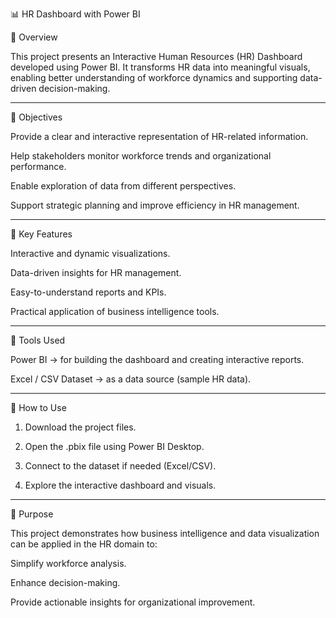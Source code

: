 📊 HR Dashboard with Power BI

🔹 Overview

This project presents an Interactive Human Resources (HR) Dashboard developed using Power BI.
It transforms HR data into meaningful visuals, enabling better understanding of workforce dynamics and supporting data-driven decision-making.


---

🔹 Objectives

Provide a clear and interactive representation of HR-related information.

Help stakeholders monitor workforce trends and organizational performance.

Enable exploration of data from different perspectives.

Support strategic planning and improve efficiency in HR management.



---

🔹 Key Features

Interactive and dynamic visualizations.

Data-driven insights for HR management.

Easy-to-understand reports and KPIs.

Practical application of business intelligence tools.



---

🔹 Tools Used

Power BI → for building the dashboard and creating interactive reports.

Excel / CSV Dataset → as a data source (sample HR data).



---

🔹 How to Use

1. Download the project files.


2. Open the .pbix file using Power BI Desktop.


3. Connect to the dataset if needed (Excel/CSV).


4. Explore the interactive dashboard and visuals.




---

🔹 Purpose

This project demonstrates how business intelligence and data visualization can be applied in the HR domain to:

Simplify workforce analysis.

Enhance decision-making.

Provide actionable insights for organizational improvement.
